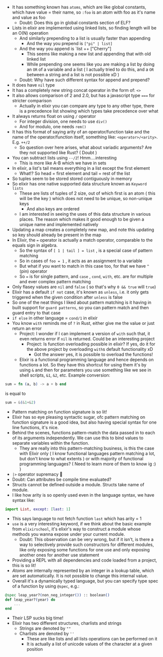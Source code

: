 - It has something known has `atoms`, which are like global constants, which have value = their name, so `:foo` is an atom with foo as it's name and value as foo
	- Doubt: Does this go in global constants section of ELF?
- Lists in elixir are implemented using linked lists, so finding length will be an O(N) operation
	- And similarly prepending to a list is usually faster than appending
		- And the way you prepend is `["pi" | list]`
	- And the way you append is `list ++ ["Cherry"]
		- This seems like making a new list and appending that with old linked list
		- While prepending one seems like you are making a list by doing an `OR` of a variable and a list ( I actually tried to do this, and a `OR` between a string and a list is not possible xD )
	- Doubt: Why have such different syntax for append and prepend?
- It does have `nil` type
- It has a completely new string concat operator in the form of: `<>`
- It also allows comparison of 2 and 2.0, but has a javascript type `===` for stricter comparison
	- Actually in elixir you can compare any type to any other type, there is a precedence list showing which types take precedence over what
- It always returns float on using `/`  operator
	- For integer division, one needs to use `div()`
	- And for modulo, one needs  `rem()`
- It has this format of saying arity of an operator/function take and the name of the operator/function itself, something like: `<operator>/<arity>`. E.g. `++/2`
	- So question over here arises, what about variadic arguments? Are they not supported  like Rust? ( Doubt )
- You can subtract lists using `--/2`! Hmm....interesting
	- This is more like A-B which we have in sets
- In elixir, a list's tail means everything in a list except the first element
	- What!? So head = first element and tail = rest of the list
- So tuples seem to be stored stored contiguously in memory
- So elixir has one native supported data structure known as `Keyword lists`
	- These are lists of tuples of 2 size, out of which first is an atom ( this will be the key ) which does not need to be unique, so non-unique keys
		- And also keys are ordered
	- I am interested in seeing the uses of this data structure in various places. The reason which makes it good enough to be given a unique name and implemented natively
- Updating a map creates a completely new map, and note this updating so key should already be present in the map
- In Elixir, the `=` operator is actually a match operator, comparable to the equals sign in algebra.
	- So the syntax of `[ 1 | tail ] = list` , is a special case of pattern matching
	- So in cases of `foo = 1` , it acts as an assignment to a variable
	- But what if you want to match in this case too, for that we have `^` (pin) operator
	- So `=` is for single pattern, and `case` , `cond`, `with`, etc. are for multiple and ever complex pattern matching
- Only flasey values are `nil` and `false` ( so that's why `0 && true` will `true`)
- Elixir has a default `if not`  case, it's known as `unless`, i.e. it only gets triggered when the given condition after `unless` is false
- So one of the neat things I liked about pattern matching is it having in built support for `guard patterns`, so you can pattern match and then guard entry to that case
- `if else` in other language = `cond/1`  in elixir
- You know `with` reminds me of `?` in Rust, either give me the value or just return an error
	- Project: I wonder if I can implement a version of `with` such that, it even returns error
	  if  `nil` is returned. Could be an interesting project
	  - Project: Is function overloading possible in elixir? If yes, do it for the above project by overloading `with`s default functionality xD
		  - Got the answer yes, it is possible to overload the functions!
  - Elixir is a functional programming language and hence depends on functions a lot. So they have this shortcut for using them it's by using `&` and then for parameters you use something like we see in shell scripts, `&1`, `&2`, etc. Example conversion:
  
```elixir
sum = fn (a, b) -> a + b end
```
is equal to
```elixir
sum = &(&1+&2)
```

- Pattern matching on function signature is so lit!
- Elixir has so eye pleasing syntactic sugar, ofc pattern matching on function signature is a good idea, but also having special syntax for one line functions, it's nice.
 - Behind the scenes, functions pattern-match the data passed in to each of its arguments independently. We can use this to bind values to separate variables within the function.
	- They are really into this pattern-matching business, is this the case with Elixir only ( I know functional languages pattern matching a lot, but don't know to what extents ) or with majority of functional programming languages? ( Need to learn more of them to know ig :) )
- `|>` operator supremacy :bow:
- Doubt: Can attributes be compile time evaluated?
- Structs cannot be defined outside a module. Structs take name of module.
- I like how arity is so openly used even in the language syntax, we have syntax like:
```elixir
import List, except: [last: 1]
```
- This says language to not fetch function `last` which has arity = 1
- `use` is a very interesting keyword, if we think about the basic example from `elixirschool`, it's elixir's way to construct a module whose methods you wanna expose under your current module.
	- Doubt: This observation can be very wrong, but if it isn't, is there a way to selectively provide such constructors for different modules, like only exposing some functions for one use and only exposing another ones for another use statement
- Providing a REPL with all dependencies and code loaded from a project, this is so lit!
- _Atoms_ are internally represented by an integer in a lookup table, which are set automatically. It is not possible to change this internal value.
- Overall it's a dynamically typed language, but you can specify type spec of a function by using `@spec`, e.g.:
```elixir
@spec leap_year?(non_neg_integer()) :: boolean()
def leap_year?(year) do
	...
end
```
- Their LSP sucks big time!
- Elixir has two different structures, charlists and strings
	- Strings are denoted by `""`
	- Charlists are denoted by `''`
		- These are like lists and all lists operations can be performed on it
		- It is actually a list of unicode values of the character at a given position